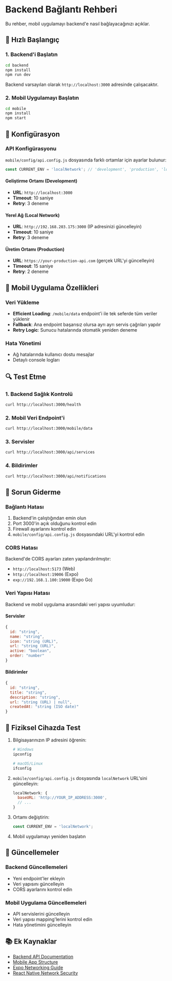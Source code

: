 # Backend Bağlantı Rehberi

Bu rehber, mobil uygulamayı backend'e nasıl bağlayacağınızı açıklar.

## 🚀 Hızlı Başlangıç

### 1. Backend'i Başlatın

```bash
cd backend
npm install
npm run dev
```

Backend varsayılan olarak `http://localhost:3000` adresinde çalışacaktır.

### 2. Mobil Uygulamayı Başlatın

```bash
cd mobile
npm install
npm start
```

## 🔧 Konfigürasyon

### API Konfigürasyonu

`mobile/config/api.config.js` dosyasında farklı ortamlar için ayarlar bulunur:

```javascript
const CURRENT_ENV = 'localNetwork'; // 'development', 'production', 'localNetwork'
```

#### Geliştirme Ortamı (Development)
- **URL**: `http://localhost:3000`
- **Timeout**: 10 saniye
- **Retry**: 3 deneme

#### Yerel Ağ (Local Network)
- **URL**: `http://192.168.203.175:3000` (IP adresinizi güncelleyin)
- **Timeout**: 10 saniye
- **Retry**: 3 deneme

#### Üretim Ortamı (Production)
- **URL**: `https://your-production-api.com` (gerçek URL'yi güncelleyin)
- **Timeout**: 15 saniye
- **Retry**: 2 deneme

## 📱 Mobil Uygulama Özellikleri

### Veri Yükleme
- **Efficient Loading**: `/mobile/data` endpoint'i ile tek seferde tüm veriler yüklenir
- **Fallback**: Ana endpoint başarısız olursa ayrı ayrı servis çağrıları yapılır
- **Retry Logic**: Sunucu hatalarında otomatik yeniden deneme

### Hata Yönetimi
- Ağ hatalarında kullanıcı dostu mesajlar
- Detaylı console logları

## 🔍 Test Etme

### 1. Backend Sağlık Kontrolü
```bash
curl http://localhost:3000/health
```

### 2. Mobil Veri Endpoint'i
```bash
curl http://localhost:3000/mobile/data
```

### 3. Servisler
```bash
curl http://localhost:3000/api/services
```

### 4. Bildirimler
```bash
curl http://localhost:3000/api/notifications
```

## 🐛 Sorun Giderme

### Bağlantı Hatası
1. Backend'in çalıştığından emin olun
2. Port 3000'in açık olduğunu kontrol edin
3. Firewall ayarlarını kontrol edin
4. `mobile/config/api.config.js` dosyasındaki URL'yi kontrol edin

### CORS Hatası
Backend'de CORS ayarları zaten yapılandırılmıştır:
- `http://localhost:5173` (Web)
- `http://localhost:19006` (Expo)
- `exp://192.168.1.100:19000` (Expo Go)

### Veri Yapısı Hatası
Backend ve mobil uygulama arasındaki veri yapısı uyumludur:

#### Servisler
```javascript
{
  id: "string",
  name: "string",
  icon: "string (URL)",
  url: "string (URL)",
  active: "boolean",
  order: "number"
}
```

#### Bildirimler
```javascript
{
  id: "string",
  title: "string",
  description: "string",
  url: "string (URL) | null",
  createdAt: "string (ISO date)"
}
```

## 📱 Fiziksel Cihazda Test

1. Bilgisayarınızın IP adresini öğrenin:
   ```bash
   # Windows
   ipconfig
   
   # macOS/Linux
   ifconfig
   ```

2. `mobile/config/api.config.js` dosyasında `localNetwork` URL'sini güncelleyin:
   ```javascript
   localNetwork: {
     baseURL: 'http://YOUR_IP_ADDRESS:3000',
     // ...
   }
   ```

3. Ortamı değiştirin:
   ```javascript
   const CURRENT_ENV = 'localNetwork';
   ```

4. Mobil uygulamayı yeniden başlatın

## 🔄 Güncellemeler

### Backend Güncellemeleri
- Yeni endpoint'ler ekleyin
- Veri yapısını güncelleyin
- CORS ayarlarını kontrol edin

### Mobil Uygulama Güncellemeleri
- API servislerini güncelleyin
- Veri yapısı mapping'lerini kontrol edin
- Hata yönetimini güncelleyin

## 📚 Ek Kaynaklar

- [Backend API Documentation](./../backend/README.md)
- [Mobile App Structure](./README.md)
- [Expo Networking Guide](https://docs.expo.dev/guides/networking/)
- [React Native Network Security](https://reactnative.dev/docs/network-security)
